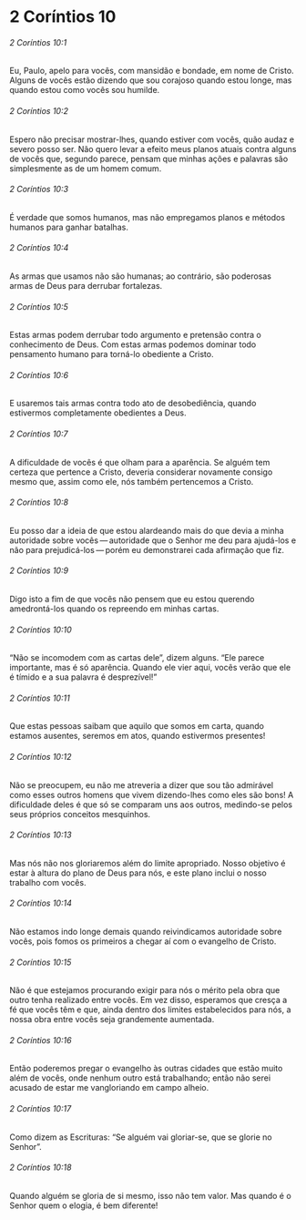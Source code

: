 # 2 Coríntios 10

###### 2 Coríntios 10:1

Eu, Paulo, apelo para vocês, com mansidão e bondade, em nome de Cristo. Alguns de vocês estão dizendo que sou corajoso quando estou longe, mas quando estou como vocês sou humilde.

###### 2 Coríntios 10:2

Espero não precisar mostrar-lhes, quando estiver com vocês, quão audaz e severo posso ser. Não quero levar a efeito meus planos atuais contra alguns de vocês que, segundo parece, pensam que minhas ações e palavras são simplesmente as de um homem comum.

###### 2 Coríntios 10:3

É verdade que somos humanos, mas não empregamos planos e métodos humanos para ganhar batalhas.

###### 2 Coríntios 10:4

As armas que usamos não são humanas; ao contrário, são poderosas armas de Deus para derrubar fortalezas.

###### 2 Coríntios 10:5

Estas armas podem derrubar todo argumento e pretensão contra o conhecimento de Deus. Com estas armas podemos dominar todo pensamento humano para torná-lo obediente a Cristo.

###### 2 Coríntios 10:6

E usaremos tais armas contra todo ato de desobediência, quando estivermos completamente obedientes a Deus.

###### 2 Coríntios 10:7

A dificuldade de vocês é que olham para a aparência. Se alguém tem certeza que pertence a Cristo, deveria considerar novamente consigo mesmo que, assim como ele, nós também pertencemos a Cristo.

###### 2 Coríntios 10:8

Eu posso dar a ideia de que estou alardeando mais do que devia a minha autoridade sobre vocês — autoridade que o Senhor me deu para ajudá-los e não para prejudicá-los — porém eu demonstrarei cada afirmação que fiz.

###### 2 Coríntios 10:9

Digo isto a fim de que vocês não pensem que eu estou querendo amedrontá-los quando os repreendo em minhas cartas.

###### 2 Coríntios 10:10

“Não se incomodem com as cartas dele”, dizem alguns. “Ele parece importante, mas é só aparência. Quando ele vier aqui, vocês verão que ele é tímido e a sua palavra é desprezível!”

###### 2 Coríntios 10:11

Que estas pessoas saibam que aquilo que somos em carta, quando estamos ausentes, seremos em atos, quando estivermos presentes!

###### 2 Coríntios 10:12

Não se preocupem, eu não me atreveria a dizer que sou tão admirável como esses outros homens que vivem dizendo-lhes como eles são bons! A dificuldade deles é que só se comparam uns aos outros, medindo-se pelos seus próprios conceitos mesquinhos.

###### 2 Coríntios 10:13

Mas nós não nos gloriaremos além do limite apropriado. Nosso objetivo é estar à altura do plano de Deus para nós, e este plano inclui o nosso trabalho com vocês.

###### 2 Coríntios 10:14

Não estamos indo longe demais quando reivindicamos autoridade sobre vocês, pois fomos os primeiros a chegar aí com o evangelho de Cristo.

###### 2 Coríntios 10:15

Não é que estejamos procurando exigir para nós o mérito pela obra que outro tenha realizado entre vocês. Em vez disso, esperamos que cresça a fé que vocês têm e que, ainda dentro dos limites estabelecidos para nós, a nossa obra entre vocês seja grandemente aumentada.

###### 2 Coríntios 10:16

Então poderemos pregar o evangelho às outras cidades que estão muito além de vocês, onde nenhum outro está trabalhando; então não serei acusado de estar me vangloriando em campo alheio.

###### 2 Coríntios 10:17

Como dizem as Escrituras: “Se alguém vai gloriar-se, que se glorie no Senhor”.

###### 2 Coríntios 10:18

Quando alguém se gloria de si mesmo, isso não tem valor. Mas quando é o Senhor quem o elogia, é bem diferente!

